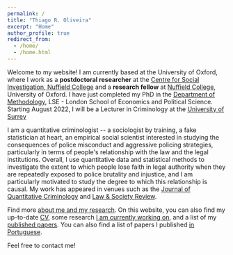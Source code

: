 ```yaml
---
permalink: /
title: "Thiago R. Oliveira"
excerpt: "Home"
author_profile: true
redirect_from: 
  - /home/
  - /home.html
---
```


Welcome to my website! I am currently based at the University of Oxford, where I work as a **postdoctoral researcher** at the [Centre for Social Investigation, Nuffield College](http://csi.nuff.ox.ac.uk) and a **research fellow** at [Nuffield College](https://www.nuffield.ox.ac.uk), University of Oxford. I have just completed my PhD in the [Department of Methodology](http://www.lse.ac.uk/methodology), LSE - London School of Economics and Political Science. Starting August 2022, I will be a Lecturer in Criminology at the [University of Surrey](https://www.surrey.ac.uk/department-sociology)

I am a quantitative criminologist -- a sociologist by training, a fake statistician at heart, an empirical social scientist interested in studying the consequences of police misconduct and aggressive policing strategies, particularly in terms of people's relationship with the law and the legal institutions. Overall, I use quantitative data and statistical methods to investigate the extent to which people lose faith in legal authority when they are repeatedly exposed to police brutality and injustice, and I am particularly motivated to study the degree to which this relationship is causal. My work has appeared in venues such as the [Journal of Quantitative Criminology](https://link.springer.com/article/10.1007/s10940-020-09478-2) and [Law & Society Review](https://osf.io/preprints/socarxiv/3awrz/).

Find more [about me and my research](https://www.thiagoroliveira.com/aboutme). On this website, you can also find my up-to-date [CV](https://www.thiagoroliveira.com/cv/), some research [I am currently working on](https://www.thiagoroliveira.com/work-in-progress/), and a list of my [published papers](https://www.thiagoroliveira.com/publications_eng/). You can also find a list of papers I published [in Portuguese](https://www.thiagoroliveira.com/publications_pt/).

Feel free to contact me!
